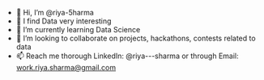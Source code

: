 - 👋 Hi, I’m @riya-5harma
- 👀 I find  Data very interesting
- 🌱 I’m currently learning Data Science
- 💞️ I’m looking to collaborate on projects, hackathons, contests related to data
- 📫 Reach me thorough LinkedIn: @riya---sharma or through Email: work.riya.sharma@gmail.com

<!---
riya-5harma/riya-5harma is a ✨ special ✨ repository because its `README.md` (this file) appears on your GitHub profile.
You can click the Preview link to take a look at your changes.
--->
